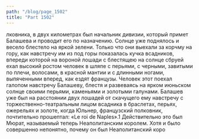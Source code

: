 ```yaml
---
path: "/blog/page_1502"
title: "Part 1502"
---
```


лковника, в двух километрах был начальник дивизии, который примет Балашева и проводит его по назначению.
Солнце уже поднялось и весело блестело на яркой зелени.
Только что они выехали за корчму на гору, как навстречу им из под горы показалась кучка всадников, впереди которой на вороной лошади с блестящею на солнце сбруей ехал высокий ростом человек в шляпе с перьями, с черными, завитыми по плечи, волосами, в красной мантии и с длинными ногами, выпяченными вперед, как ездят французы. Человек этот поехал галопом навстречу Балашеву, блестя и развеваясь на ярком июньском солнце своими перьями, каменьями и золотыми галунами.
Балашев уже был на расстоянии двух лошадей от скачущего ему навстречу с торжественно-театральным лицом всадника в браслетах, перьях, ожерельях и золоте, когда Юльнер, французский полковник, почтительно прошептал: «Le roi de Naples».1 Действительно это был Мюрат, называемый теперь Неаполитанским королем. Хотя и было совершенно непонятно, почему он был Неаполитанский коро
